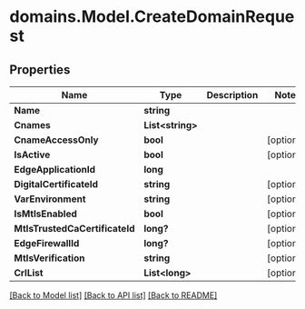 # domains.Model.CreateDomainRequest

## Properties

Name | Type | Description | Notes
------------ | ------------- | ------------- | -------------
**Name** | **string** |  | 
**Cnames** | **List&lt;string&gt;** |  | 
**CnameAccessOnly** | **bool** |  | [optional] 
**IsActive** | **bool** |  | [optional] 
**EdgeApplicationId** | **long** |  | 
**DigitalCertificateId** | **string** |  | [optional] 
**VarEnvironment** | **string** |  | [optional] 
**IsMtlsEnabled** | **bool** |  | [optional] 
**MtlsTrustedCaCertificateId** | **long?** |  | [optional] 
**EdgeFirewallId** | **long?** |  | [optional] 
**MtlsVerification** | **string** |  | [optional] 
**CrlList** | **List&lt;long&gt;** |  | [optional] 

[[Back to Model list]](../README.md#documentation-for-models) [[Back to API list]](../README.md#documentation-for-api-endpoints) [[Back to README]](../README.md)


